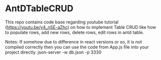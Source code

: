 # AntDTableCRUD

This repo contains code base regarding youtube tutorial (https://youtu.be/y4_nSE-aZhc) on how to implement Table CRUD like how to populate rows, add new rows, delete rows, edit rows in antd table.

Notes: If somehow due to difference in react versions or so, it is not compiled correctly then you can use the code from App.js file into your project directly.
json-server -w db.json -p 3330
